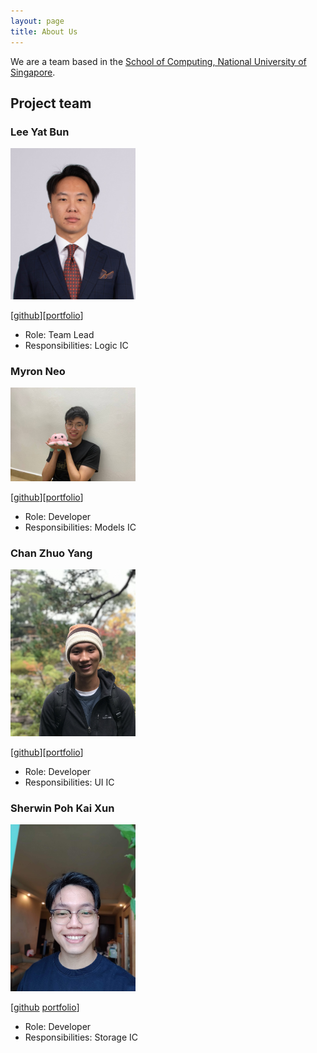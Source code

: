 ```yaml
---
layout: page
title: About Us
---
```


We are a team based in the [School of Computing, National University of Singapore](http://www.comp.nus.edu.sg).

## Project team

### Lee Yat Bun

<img src="images/yatbun.png" width="200px">

[[github](http://github.com/yatbun)][[portfolio](team/yatbun.md)]

* Role: Team Lead
* Responsibilities: Logic IC

### Myron Neo

<img src="images/meerian.png" width="200px">

[[github](http://github.com/meerian)][[portfolio](team/meerian.md)]

* Role: Developer
* Responsibilities: Models IC

### Chan Zhuo Yang

<img src="images/zhuoyang125.png" width="200px">

[[github](http://github.com/zhuoyang125)][[portfolio](team/zhuoyang125.md)]

* Role: Developer
* Responsibilities: UI IC

### Sherwin Poh Kai Xun

<img src="images/sherwinprofile.jpg" width="200px">

[[github](https://github.com/sherrpass) [portfolio](team/sherwinpoh.md)]

* Role: Developer
* Responsibilities: Storage IC
